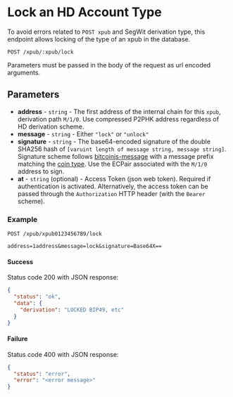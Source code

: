 # Lock an HD Account Type

To avoid errors related to `POST xpub` and SegWit derivation type, this endpoint allows locking of the type of an xpub in the database.


```http request
POST /xpub/:xpub/lock
```

Parameters must be passed in the body of the request as url encoded arguments.


## Parameters
* **address** - `string` - The first address of the internal chain for this `xpub`, derivation path `M/1/0`. Use compressed P2PHK address regardless of HD derivation scheme.
* **message** - `string` - Either `"lock"` or `"unlock"`
* **signature** - `string` - The base64-encoded signature of the double SHA256 hash of `[varuint length of message string, message string]`. Signature scheme follows [bitcoinjs-message](https://github.com/bitcoinjs/bitcoinjs-message/blob/master/index.js) with a message prefix matching the [coin type](https://github.com/bitcoinjs/bitcoinjs-lib/blob/v3.1.1/src/networks.js). Use the ECPair associated with the `M/1/0` address to sign.
* **at** - `string` (optional) - Access Token (json web token). Required if authentication is activated. Alternatively, the access token can be passed through the `Authorization` HTTP header (with the `Bearer` scheme).


### Example

```http request
POST /xpub/xpub0123456789/lock

address=1address&message=lock&signature=Base64X==
```

#### Success
Status code 200 with JSON response:
```json
{
  "status": "ok",
  "data": {
    "derivation": "LOCKED BIP49, etc"
  }
}
```

#### Failure
Status code 400 with JSON response:
```json
{
  "status": "error",
  "error": "<error message>"
}
```
